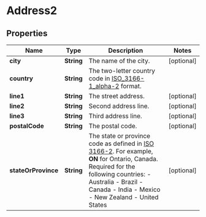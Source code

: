 

# Address2


## Properties

Name | Type | Description | Notes
------------ | ------------- | ------------- | -------------
**city** | **String** | The name of the city. |  [optional]
**country** | **String** | The two-letter country code in [ISO_3166-1_alpha-2](https://en.wikipedia.org/wiki/ISO_3166-1_alpha-2) format. | 
**line1** | **String** | The street address. |  [optional]
**line2** | **String** | Second address line. |  [optional]
**line3** | **String** | Third address line. |  [optional]
**postalCode** | **String** | The postal code. |  [optional]
**stateOrProvince** | **String** | The state or province code as defined in [ISO 3166-2](https://www.iso.org/standard/72483.html). For example, **ON** for Ontario, Canada.  Required for the following countries:  - Australia - Brazil - Canada - India - Mexico - New Zealand - United States |  [optional]



